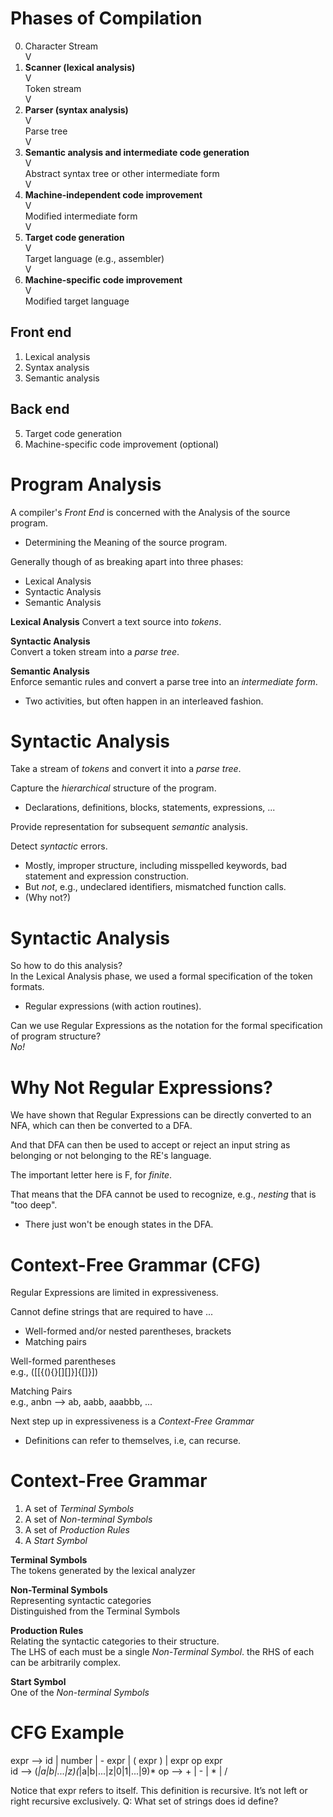 # Phases of Compilation

0. Character Stream  
V  
1. **__Scanner (lexical analysis)__**  
V  
Token stream  
V  
2. **__Parser (syntax analysis)__**  
V  
Parse tree  
V  
3. **__Semantic analysis and intermediate code generation__**  
V   
Abstract syntax tree or other intermediate form  
V  
4. **__Machine-independent code improvement__**  
V  
Modified intermediate form  
V  
5. **__Target code generation__**  
V  
Target language (e.g., assembler)  
V  
6. **__Machine-specific code improvement__**  
V  
Modified target language  

## Front end
1. Lexical analysis
2. Syntax analysis
3. Semantic analysis

## Back end
5. Target code generation
6. Machine-specific code improvement (optional)

# Program Analysis
A compiler's *Front End* is concerned with the Analysis of the source program.  
- Determining the Meaning of the source program.

Generally though of as breaking apart into three phases:  
- Lexical Analysis
- Syntactic Analysis
- Semantic Analysis

**Lexical Analysis**
Convert a text source into *tokens*.

**Syntactic Analysis**  
Convert a token stream into a *parse tree*.

**Semantic Analysis**  
Enforce semantic rules and convert a parse tree into an *intermediate form*.  
* Two activities, but often happen in an interleaved fashion.

# Syntactic Analysis  
Take a stream of *tokens* and convert it into a *parse tree*.  

Capture the *hierarchical* structure of the program.  
- Declarations, definitions, blocks, statements, expressions, ...

Provide representation for subsequent *semantic* analysis.  

Detect *syntactic* errors.  
- Mostly, improper structure, including misspelled keywords, bad statement and expression construction.
- But *not*, e.g., undeclared identifiers, mismatched function calls.
- (Why not?)

# Syntactic Analysis  
So how to do this analysis?  
In the Lexical Analysis phase, we used a formal specification of the token formats.  
- Regular expressions (with action routines).

Can we use Regular Expressions as the notation for the formal specification of program structure?  
*No!*

# Why Not Regular Expressions?  
We have shown that Regular Expressions can be directly converted to an NFA, which can then be converted to a DFA.  

And that DFA can then be used to accept or reject an input string as belonging or not belonging to the RE's language.  

The important letter here is F, for *finite*.  

That means that the DFA cannot be used to recognize, e.g., *nesting* that is "too deep".  
- There just won't be enough states in the DFA.

# Context-Free Grammar (CFG)  
Regular Expressions are limited in expressiveness.  

Cannot define strings that are required to have ...
- Well-formed and/or nested parentheses, brackets
- Matching pairs

Well-formed parentheses  
e.g., ([[{(){}[][]}]{[]}])  

Matching Pairs  
e.g., anbn ⟶ ab, aabb, aaabbb, ...  

Next step up in expressiveness is a *Context-Free Grammar*   
- Definitions can refer to themselves, i.e, can recurse.

# Context-Free Grammar  
1. A set of *Terminal Symbols*
2. A set of *Non-terminal Symbols*
3. A set of *Production Rules*
4. A *Start Symbol*

**Terminal Symbols**  
The tokens generated by the lexical analyzer  

**Non-Terminal Symbols**  
Representing syntactic categories  
Distinguished from the Terminal Symbols  

**Production Rules**  
Relating the syntactic categories to their structure.  
The LHS of each must be a single *Non-Terminal Symbol*. the RHS of each can be arbitrarily complex.  

**Start Symbol**  
One of the *Non-terminal Symbols*

# CFG Example  
expr ⟶ id | number | - expr | ( expr ) | expr op expr  
id ⟶ (_|a|b|...|z)(_|a|b|...|z|0|1|...|9)*
op ⟶ + | - | * | /

Notice that expr refers to itself. This definition is recursive. 
It’s not left or right recursive exclusively.
Q: What set of strings does id define?
